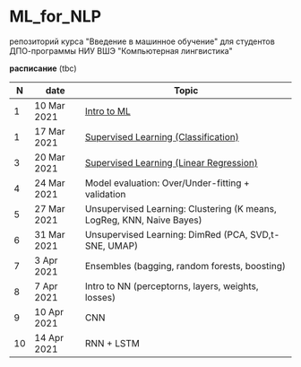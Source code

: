 # ML_for_NLP
репозиторий курса "Введение в машинное обучение" для студентов ДПО-программы НИУ ВШЭ "Компьютерная лингвистика"


**расписание**
(tbc)

|N|date|Topic|
|--|--|--|
|1|10 Mar 2021|[Intro to ML](https://github.com/nstsj/ML_for_NLP/tree/main/intro%2Bclassification)|
|1|17 Mar 2021|[Supervised Learning (Classification)](https://github.com/nstsj/ML_for_NLP/blob/main/intro%2Bclassification/class1.ipynb)|
|3|20 Mar 2021|[Supervised Learning (Linear Regression)](https://github.com/nstsj/ML_for_NLP/tree/main/Regression)|
|4|24 Mar 2021|Model evaluation: Over/Under-fitting + validation|
|5|27 Mar 2021|Unsupervised Learning: Clustering (K means, LogReg, KNN, Naive Bayes)|
|6|31 Mar 2021|Unsupervised Learning: DimRed (PCA, SVD,t-SNE, UMAP)|
|7|3 Apr 2021|Ensembles (bagging, random forests, boosting)|
|8|7 Apr 2021|Intro to NN (perceptorns, layers, weights, losses)|
|9|10 Apr 2021|CNN|
|10|14 Apr 2021|RNN + LSTM|
